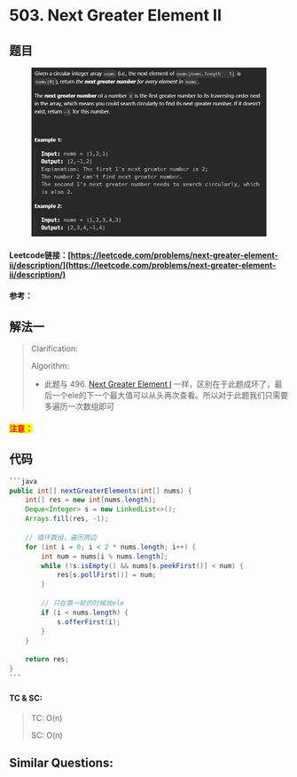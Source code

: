 # 503. Next Greater Element II

## 题目

<figure><img src=".gitbook/assets/image (14).png" alt=""><figcaption></figcaption></figure>

#### Leetcode链接：[https://leetcode.com/problems/next-greater-element-ii/description/](https://leetcode.com/problems/next-greater-element-ii/description/)

#### 参考：

## 解法一

> Clarification:&#x20;
>
> Algorithm:&#x20;
>
> * 此题与 496. [Next Greater Element I](https://leetcode.com/problems/next-greater-element-i/) 一样，区别在于此题成环了，最后一个ele的下一个最大值可以从头再次查看。所以对于此题我们只需要多遍历一次数组即可

#### <mark style="color:red;">注意：</mark>

## 代码

````java
```java
public int[] nextGreaterElements(int[] nums) {
    int[] res = new int[nums.length];
    Deque<Integer> s = new LinkedList<>();
    Arrays.fill(res, -1);

    // 循环数组，遍历两边
    for (int i = 0; i < 2 * nums.length; i++) {
        int num = nums[i % nums.length];
        while (!s.isEmpty() && nums[s.peekFirst()] < num) {
            res[s.pollFirst()] = num;
        }

        // 只在第一轮的时候放ele
        if (i < nums.length) {
            s.offerFirst(i);
        }
    }

    return res;
}
```
````

#### TC & SC:&#x20;

> TC: O(n)
>
> SC: O(n)

## **Similar Questions:**&#x20;
